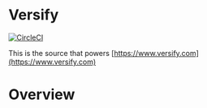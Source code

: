 # Versify

[![CircleCI](https://circleci.com/gh/rohit120582sharma/versify.svg?style=svg)](https://circleci.com/gh/rohit120582sharma/versify)

This is the source that powers [https://www.versify.com](https://www.versify.com)

# Overview